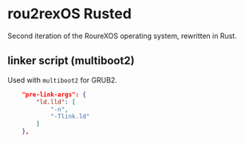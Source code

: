 # rou2rexOS Rusted

Second iteration of the RoureXOS operating system, rewritten in Rust.

## linker script (multiboot2)

Used with `multiboot2` for GRUB2.

```json
	"pre-link-args": {
		"ld.lld": [
			"-n",
			"-Tlink.ld"
		]
	},
```
